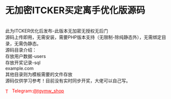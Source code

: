 # 无加密ITCKER买定离手优化版源码

<br>此为ITCKER优化后发布-此版本无加密无授权无后门<br>源码上传即用，无需安装，需要PHP版本支持（无限制-除纯静态外），无需绑定目录，无需伪静态。<br>源码目录介绍：<br>存放用户数据-users<br>存放开奖记录-sql<br>example.com<br>其他目录则为模板需要的文件存放<br>源码仅供学习参考！目前没有实时同步开奖，大佬可以自己写。<br>




<p style="color: red;"><img src="https://cdn-icons-png.flaticon.com/512/2111/2111646.png" alt="Telegram Icon" style="width: 16px; vertical-align: middle; margin-right: 5px;">Telegram:<a href="https://t.me/tgymw_shop" style="color: red;">@tgymw_shop</a></p>

